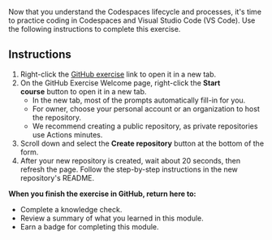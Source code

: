 Now that you understand the Codespaces lifecycle and processes, it's time to practice coding in Codespaces and Visual Studio Code (VS Code). Use the following instructions to complete this exercise.

## Instructions

1. Right-click the [GitHub exercise](https://github.com/skills/code-with-codespaces) link to open it in a new tab.
2. On the GitHub Exercise Welcome page, right-click the **Start course** button to open it in a new tab.
    - In the new tab, most of the prompts automatically fill-in for you.
    - For owner, choose your personal account or an organization to host the repository.
    - We recommend creating a public repository, as private repositories use Actions minutes.
3. Scroll down and select the **Create repository** button at the bottom of the form.
4. After your new repository is created, wait about 20 seconds, then refresh the page. Follow the step-by-step instructions in the new repository's README.

**When you finish the exercise in GitHub, return here to:**

- Complete a knowledge check.
- Review a summary of what you learned in this module.
- Earn a badge for completing this module.